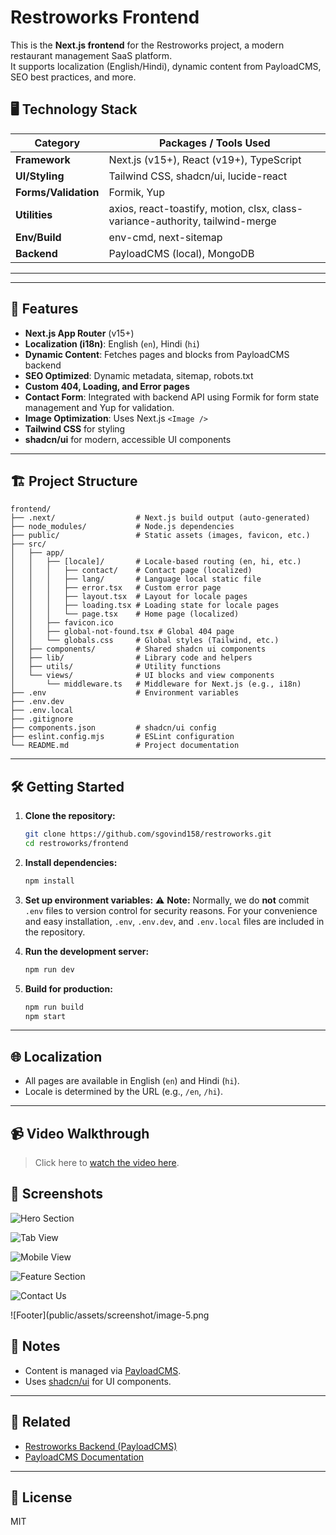 # Restroworks Frontend

This is the **Next.js frontend** for the Restroworks project, a modern restaurant management SaaS platform.  
It supports localization (English/Hindi), dynamic content from PayloadCMS, SEO best practices, and more.

## 🖥️ Technology Stack

| Category         | Packages / Tools Used                                                                 |
|------------------|--------------------------------------------------------------------------------------|
| **Framework**        | Next.js (v15+), React (v19+), TypeScript                                      |
| **UI/Styling**       | Tailwind CSS, shadcn/ui, lucide-react
| **Forms/Validation** | Formik, Yup                                                                   |
| **Utilities**        | axios, react-toastify, motion, clsx, class-variance-authority, tailwind-merge  |
| **Env/Build**        | env-cmd, next-sitemap                                                         |
| **Backend**          | PayloadCMS (local), MongoDB                                                   |

---


---

## 🚀 Features

- **Next.js App Router** (v15+)
- **Localization (i18n)**: English (`en`), Hindi (`hi`)
- **Dynamic Content**: Fetches pages and blocks from PayloadCMS backend
- **SEO Optimized**: Dynamic metadata, sitemap, robots.txt
- **Custom 404, Loading, and Error pages**
- **Contact Form**: Integrated with backend API using Formik for form state management and Yup for validation.
- **Image Optimization**: Uses Next.js `<Image />`
- **Tailwind CSS** for styling
- **shadcn/ui** for modern, accessible UI components

---


## 🏗️ Project Structure

```
frontend/
├── .next/                  # Next.js build output (auto-generated)
├── node_modules/           # Node.js dependencies
├── public/                 # Static assets (images, favicon, etc.)
├── src/
│   ├── app/
│   │   ├── [locale]/       # Locale-based routing (en, hi, etc.)
│   │   │   ├── contact/    # Contact page (localized)
│   │   │   ├── lang/       # Language local static file
│   │   │   ├── error.tsx   # Custom error page
│   │   │   ├── layout.tsx  # Layout for locale pages
│   │   │   ├── loading.tsx # Loading state for locale pages
│   │   │   └── page.tsx    # Home page (localized)
│   │   ├── favicon.ico
│   │   ├── global-not-found.tsx # Global 404 page
│   │   └── globals.css     # Global styles (Tailwind, etc.)
│   ├── components/         # Shared shadcn ui components
│   ├── lib/                # Library code and helpers
│   ├── utils/              # Utility functions
│   └── views/              # UI blocks and view components
│       └── middleware.ts   # Middleware for Next.js (e.g., i18n)
├── .env                    # Environment variables
├── .env.dev
├── .env.local
├── .gitignore
├── components.json         # shadcn/ui config
├── eslint.config.mjs       # ESLint configuration
└── README.md               # Project documentation
```

---

## 🛠️ Getting Started


1. **Clone the repository:**
   ```sh
   git clone https://github.com/sgovind158/restroworks.git
   cd restroworks/frontend
   ```

2. **Install dependencies:**
   ```sh
   npm install
   ```

3. **Set up environment variables:**
   ⚠️ **Note:** Normally, we do **not** commit `.env` files to version control for security reasons. 
   For your convenience and easy installation, `.env`, `.env.dev`, and `.env.local` files are included in the repository. 

3. **Run the development server:**
   ```sh
   npm run dev
   ```

4. **Build for production:**
   ```sh
   npm run build
   npm start
   ```

---

## 🌐 Localization

- All pages are available in English (`en`) and Hindi (`hi`).
- Locale is determined by the URL (e.g., `/en`, `/hi`).



---

## 📹 Video Walkthrough

> Click here to [watch the video here](https://youtu.be/MLgRtuFnhug).

## 📸 Screenshots
![Hero Section](public/assets/screenshot/image-1.png)

![Tab View](public/assets/screenshot/image-2.png)

![Mobile View](public/assets/screenshot/image-3.png)

![Feature Section](public/assets/screenshot/image-4.png)

![Contact Us](public/assets/screenshot/image-6.png)

![Footer](public/assets/screenshot/image-5.png


## 📝 Notes

- Content is managed via [PayloadCMS](https://payloadcms.com/).
- Uses [shadcn/ui](https://ui.shadcn.com/) for UI components.

---

## 📂 Related

- [Restroworks Backend (PayloadCMS)](../backend)
- [PayloadCMS Documentation](https://payloadcms.com/docs)

---


## 📄 License

MIT